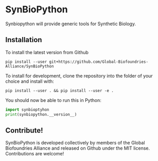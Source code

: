 # SynBioPython

Synbiopython will provide generic tools for Synthetic Biology.

Installation
------------

To install the latest version from Github

```
pip install --user git+https://github.com/Global-Biofoundries-Alliance/SynBioPython
```

To install for development, clone the repository into the folder of your choice and install with:

```
pip install --user . && pip install --user -e .
```

You should now be able to run this in Python:

```python
import synbioptyhon
print(synbiopython.__version__)

```

Contribute!
-----------

SynBioPython is developed collectively by members of the Global Biofoundries
Alliance and released on Github under the MIT license. Contributions are welcome!
